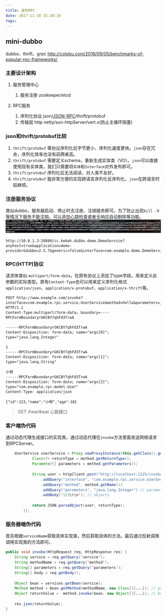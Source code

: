 ```yaml
---
title: 迷你RPC
date: 2017-11-30 15:38:19
tags: 
---
```

## mini-dubbo

dubbo、thrift、grpc <http://colobu.com/2016/09/05/benchmarks-of-popular-rpc-frameworks/>

### 主要设计架构
1. 服务管理中心
    1. 服务注册
        zookeeper/etcd 

2. RPC服务
    1. 序列化协议
        json/[JSON-RPC](http://wiki.geekdream.com/Specification/json-rpc_2.0.html)/thrift/protobuf
    2. 传输层
        http netty/sun-httpServer/vert.x(防止主循环阻塞)
    

### json和thrift/protobuf比较
1. `thrift/protobuf` 等协议序列化后字节更小、序列化速度更快。`json`存在冗余，序列化效率也没有前两者高。
2. `thrift/protobuf` 需要定义schema，重新生成实体类（VO）。`json`可以直接使用现有实体类，我们只需要将`实体`和`Interface`对外发布即可。
3. `thrift/protobuf` 序列化后无法阅读，对人类不友好。
4. `thrift/protobuf` 能非常方便的实现跨语言序列化反序列化，`json`在跨语言时较麻烦。


### 注册服务协议
类似dubbo，服务器启动、停止时去注册、注销服务即可。为了防止出现`kill -9`等情况下服务不能注销，可以添加心跳检查或者无响应自动剔除等功能。
![](/images/zk-dubbo2.jpg)
```
http://10.0.1.3:20880/cc.kekek.dubbo.demo.DemoService?anyhost=true&application=demo-provider&dubbo=2.5.7&generic=false&interface=com.example.demo.DemoService&methods=sayHello,sayName&pid=54299&side=provider&timestamp=1511263842858
```

### RPC(HTTP)协议
请求体类似 `multipart/form-data`，在原有协议上添加了type字段，用来定义此参数的实际类型。原有`Content-Type`也可以用来定义序列化格式`application/json`、`application/x-protobuf`、`application/x-thrift`等。
```
POST http://www.example.com/invoke?interface=com.example.rpc.service.UserService&method=hello&parameters=java.lang.Integer,java.lang.String,com.example.rpc.model.User HTTP/1.1
Content-Type:multipart/form-data; boundary=----RPCFormBoundaryrGKCBY7qhFd3TrwA

------RPCFormBoundaryrGKCBY7qhFd3TrwA
Content-Disposition: form-data; name="args[0]"; type="java.lang.Integer"

1
------RPCFormBoundaryrGKCBY7qhFd3TrwA
Content-Disposition: form-data; name="args[1]"; type="java.lang.String"

小明
------RPCFormBoundaryrGKCBY7qhFd3TrwA
Content-Disposition: form-data; name="args[2]"; type="com.example.rpc.model.User"
Content-Type: application/json

{"id":123,"name":"小明","age":18}
```

> GET /heartbeat 心跳接口

### 客户端伪代码
通过动态代理生成接口的实现类，通过动态代理在`invoke`方法里面发送网络请求到RPCServer。
```java 
    UserService userService = Proxy.newProxyInstance(this.getClass().getClassLoader(), new Class[]{service}, (proxy, method, objects) -> {
            Class<?> returnType = method.getReturnType();
            Parameter[] parameters = method.getParameters();

            String user = httpClient.post("http://localhost:1125/invoke")
                .addQuery("interface", "com.example.rpc.service.UserService") // serviceName
                .addQuery("method", method.getName())
                .addQuery("parameters", "java.lang.Integer") // parameters type
                .addBody('123\r\n'); // objects

            return JSON.parseObject(user, returnType);
        }); 
```

### 服务器端伪代码
首先根据`serviceName`获取具体实现类，然后获取具体的方法。最后通过反射调用调用实现类的方法即可。
``` java
public void invoke(HttpRequest req, HttpResponse res) {
    String service = req.getQuery('service');
    String methodName = req.getQuery('method');
    String[] parameters = req.getQuery('parameters');
    String[] body = req.getBody();

    Object bean = services.getBean(service);
    Method method = bean.getMethod(methodName, new Class[]{...}); // parameters to Class 
    Object returnValue =  method.invoke(bean, new Object[]{...}); // body to Object

    res.json(returnValue);
}
```
